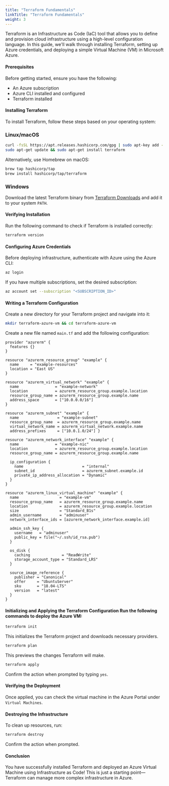 ```yaml
---
title: "Terraform Fundamentals"
linkTitle: "Terraform Fundamentals"
weight: 3
---
```


Terraform is an Infrastructure as Code (IaC) tool that allows you to define and provision cloud infrastructure using a high-level configuration language. In this guide, we'll walk through installing Terraform, setting up Azure credentials, and deploying a simple Virtual Machine (VM) in Microsoft Azure.

#### Prerequisites

Before getting started, ensure you have the following:

- An Azure subscription
- Azure CLI installed and configured
- Terraform installed

#### Installing Terraform

To install Terraform, follow these steps based on your operating system:

### Linux/macOS

```bash
curl -fsSL https://apt.releases.hashicorp.com/gpg | sudo apt-key add - sudo apt-add-repository "deb [arch=amd64] https://apt.releases.hashicorp.com $(lsb_release -cs) main"
sudo apt-get update && sudo apt-get install terraform
```
Alternatively, use Homebrew on macOS:

```bash
brew tap hashicorp/tap
brew install hashicorp/tap/terraform
```

### Windows
Download the latest Terraform binary from [Terraform Downloads](https://www.terraform.io/downloads.html) and add it to your system `PATH`.

#### Verifying Installation

Run the following command to check if Terraform is installed correctly:

```bash
terraform version
```

#### Configuring Azure Credentials

Before deploying infrastructure, authenticate with Azure using the Azure CLI:

```bash
az login
```

If you have multiple subscriptions, set the desired subscription:

```bash
az account set --subscription "<SUBSCRIPTION_ID>"
```

#### Writing a Terraform Configuration

Create a new directory for your Terraform project and navigate into it:

```bash
mkdir terraform-azure-vm && cd terraform-azure-vm 
```

Create a new file named `main.tf` and add the following configuration:

```hcl
provider "azurerm" {
  features {}
}

resource "azurerm_resource_group" "example" {
  name     = "example-resources"
  location = "East US"
}

resource "azurerm_virtual_network" "example" {
  name                = "example-network"
  location            = azurerm_resource_group.example.location
  resource_group_name = azurerm_resource_group.example.name
  address_space       = ["10.0.0.0/16"]
}

resource "azurerm_subnet" "example" {
  name                 = "example-subnet"
  resource_group_name  = azurerm_resource_group.example.name
  virtual_network_name = azurerm_virtual_network.example.name
  address_prefixes     = ["10.0.1.0/24"] }

resource "azurerm_network_interface" "example" {
  name                = "example-nic"
  location            = azurerm_resource_group.example.location
  resource_group_name = azurerm_resource_group.example.name

  ip_configuration {
    name                          = "internal"
    subnet_id                     = azurerm_subnet.example.id
    private_ip_address_allocation = "Dynamic"
  }
}

resource "azurerm_linux_virtual_machine" "example" {
  name                  = "example-vm"
  resource_group_name   = azurerm_resource_group.example.name
  location              = azurerm_resource_group.example.location
  size                  = "Standard_B1s"
  admin_username        = "adminuser"
  network_interface_ids = [azurerm_network_interface.example.id]

  admin_ssh_key {
    username   = "adminuser"
    public_key = file("~/.ssh/id_rsa.pub")
  }

  os_disk {
    caching              = "ReadWrite"
    storage_account_type = "Standard_LRS"
  }

  source_image_reference {
    publisher = "Canonical"
    offer     = "UbuntuServer"
    sku       = "18.04-LTS"
    version   = "latest"
  }
}
```

#### Initializing and Applying the Terraform Configuration Run the following commands to deploy the Azure VM:

```bash
terraform init
```

This initializes the Terraform project and downloads necessary providers.

```bash
terraform plan
```

This previews the changes Terraform will make.

```bash
terraform apply
```

Confirm the action when prompted by typing `yes`.

#### Verifying the Deployment
Once applied, you can check the virtual machine in the Azure Portal under `Virtual Machines`.

#### Destroying the Infrastructure
To clean up resources, run:

```bash
terraform destroy
```
Confirm the action when prompted.

#### Conclusion
You have successfully installed Terraform and deployed an Azure Virtual Machine using Infrastructure as Code! This is just a starting point—Terraform can manage more complex infrastructure in Azure.
